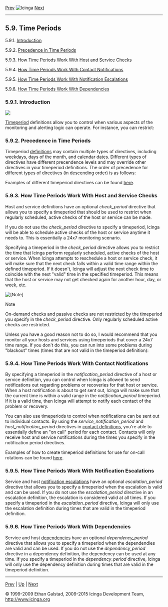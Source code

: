 [Prev](statetypes.md) ![Icinga](../images/logofullsize.png "Icinga") [Next](networkreachability.md)

* * * * *

5.9. Time Periods
-----------------

5.9.1. [Introduction](timeperiods.md#introduction)

5.9.2. [Precedence in Time Periods](timeperiods.md#precedence)

5.9.3. [How Time Periods Work With Host and Service
Checks](timeperiods.md#hostservicechecks)

5.9.4. [How Time Periods Work With Contact
Notifications](timeperiods.md#contactnotifications)

5.9.5. [How Time Periods Work With Notification
Escalations](timeperiods.md#notificationescalations)

5.9.6. [How Time Periods Work With
Dependencies](timeperiods.md#dependenciestimeperiods)

### 5.9.1. Introduction

![](../images/objects-timeperiods.png)

[Timeperiod](objectdefinitions.md#objectdefinitions-timeperiod)
definitions allow you to control when various aspects of the monitoring
and alerting logic can operate. For instance, you can restrict:





### 5.9.2. Precedence in Time Periods

Timeperiod
[definitions](objectdefinitions.md#objectdefinitions-timeperiod) may
contain multiple types of directives, including weekdays, days of the
month, and calendar dates. Different types of directives have different
precendence levels and may override other directives in your timeperiod
definitions. The order of precedence for different types of directives
(in descending order) is as follows:







Examples of different timeperiod directives can be found
[here](objectdefinitions.md#objectdefinitions-timeperiod).

### 5.9.3. How Time Periods Work With Host and Service Checks

Host and service definitions have an optional *check\_period* directive
that allows you to specify a timeperiod that should be used to restrict
when regularly scheduled, active checks of the host or service can be
made.

If you do not use the *check\_period* directive to specify a timeperiod,
Icinga will be able to schedule active checks of the host or service
anytime it needs to. This is essentially a 24x7 monitoring scenario.

Specifying a timeperiod in the *check\_period* directive allows you to
restrict the time that Icinga perform regularly scheduled, active checks
of the host or service. When Icinga attempts to reschedule a host or
service check, it will make sure that the next check falls within a
valid time range within the defined timeperiod. If it doesn't, Icinga
will adjust the next check time to coincide with the next "valid" time
in the specified timeperiod. This means that the host or service may not
get checked again for another hour, day, or week, etc.

![[Note]](../images/note.png)

Note

On-demand checks and passive checks are not restricted by the timeperiod
you specify in the *check\_period* directive. Only regularly scheduled
active checks are restricted.

Unless you have a good reason not to do so, I would recommend that you
monitor all your hosts and services using timeperiods that cover a 24x7
time range. If you don't do this, you can run into some problems during
"blackout" times (times that are not valid in the timeperiod
definition):




### 5.9.4. How Time Periods Work With Contact Notifications

By specifying a timeperiod in the *notification\_period* directive of a
host or service definition, you can control when Icinga is allowed to
send notifications out regarding problems or recoveries for that host or
service. When a host notification is about to get sent out, Icinga will
make sure that the current time is within a valid range in the
*notification\_period* timeperiod. If it is a valid time, then Icinga
will attempt to notify each contact of the problem or recovery.

You can also use timeperiods to control when notifications can be sent
out to individual contacts. By using the *service\_notification\_period*
and *host\_notification\_period* directives in [contact
definitions](objectdefinitions.md#objectdefinitions-contact), you're
able to essentially define an "on call" period for each contact.
Contacts will only receive host and service notifications during the
times you specify in the notification period directives.

Examples of how to create timeperiod definitions for use for on-call
rotations can be found
[here](oncallrotation.md "7.11. On-Call Rotations").

### 5.9.5. How Time Periods Work With Notification Escalations

Service and host [notification
escalations](escalations.md "7.9. Notification Escalations") have an
optional *escalation\_period* directive that allows you to specify a
timeperiod when the escalation is valid and can be used. If you do not
use the *escalation\_period* directive in an escalation definition, the
escalation is considered valid at all times. If you specify a timeperiod
in the *escalation\_period* directive, Icinga will only use the
escalation definition during times that are valid in the timeperiod
definition.

### 5.9.6. How Time Periods Work With Dependencies

Service and host
[dependencies](dependencies.md "7.13. Host and Service Dependencies")
have an optional *dependency\_period* directive that allows you to
specify a timeperiod when the dependendies are valid and can be used. If
you do not use the *dependency\_period* directive in a dependency
definition, the dependency can be used at any time. If you specify a
timeperiod in the *dependency\_period* directive, Icinga will only use
the dependency definition during times that are valid in the timeperiod
definition.

* * * * *

[Prev](statetypes.md) | [Up](ch05.md) | [Next](networkreachability.md)






© 1999-2009 Ethan Galstad, 2009-2015 Icinga Development Team,
http://www.icinga.org
